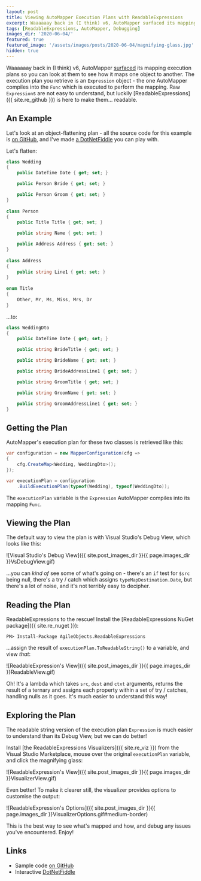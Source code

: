 ```yaml
---
layout: post
title: Viewing AutoMapper Execution Plans with ReadableExpressions
excerpt: Waaaaaay back in (I think) v6, AutoMapper surfaced its mapping execution plans so you can look at them to see what happens when it maps one object to another. Their default form is not easy to understand, but luckily ReadableExpressions is here to make them... readable. Here's how.
tags: [ReadableExpressions, AutoMapper, Debugging]
images_dir: '2020-06-04/'
featured: true
featured_image: '/assets/images/posts/2020-06-04/magnifying-glass.jpg'
hidden: true
---
```


Waaaaaay back in (I think) v6, AutoMapper 
[surfaced](https://docs.automapper.org/en/stable/Understanding-your-mapping.html) its mapping execution 
plans so you can look at them to see how it maps one object to another. The execution plan you retrieve 
is an `Expression` object - the one AutoMapper compiles into the `Func` which is executed to perform 
the mapping. Raw `Expression`s are not easy to understand, but luckily 
[ReadableExpressions]({{ site.re_github }}) is here to make them... readable.

## An Example

Let's look at an object-flattening plan - all the source code for this example is 
[on GitHub](https://github.com/agileobjects/eg-automapper-readableexpressions), and I've made
[a DotNetFiddle](https://dotnetfiddle.net/aJYTGZ) you can play with.

Let's flatten:

```csharp
class Wedding
{
    public DateTime Date { get; set; }

    public Person Bride { get; set; }

    public Person Groom { get; set; }
}
	
class Person
{
    public Title Title { get; set; }

    public string Name { get; set; }

    public Address Address { get; set; }
}
	
class Address
{
    public string Line1 { get; set; }
}
	
enum Title
{
    Other, Mr, Ms, Miss, Mrs, Dr
}
```

...to:

```csharp
class WeddingDto
{
    public DateTime Date { get; set; }

    public string BrideTitle { get; set; }

    public string BrideName { get; set; }

    public string BrideAddressLine1 { get; set; }

    public string GroomTitle { get; set; }

    public string GroomName { get; set; }

    public string GroomAddressLine1 { get; set; }
}
```

## Getting the Plan

AutoMapper's execution plan for these two classes is retrieved like this:

```csharp
var configuration = new MapperConfiguration(cfg =>
{
    cfg.CreateMap<Wedding, WeddingDto>();
});

var executionPlan = configuration
    .BuildExecutionPlan(typeof(Wedding), typeof(WeddingDto));
```

The `executionPlan` variable is the `Expression` AutoMapper compiles into its mapping `Func`.

## Viewing the Plan

The default way to view the plan is with Visual Studio's Debug View, which looks like this:

![Visual Studio's Debug View]({{ site.post_images_dir }}{{ page.images_dir }}VsDebugView.gif)

...you can _kind of_ see some of what's going on - there's an `if` test for `$src` being null, there's 
a try / catch which assigns `typeMapDestination.Date`, but there's a lot of noise, and it's not 
terribly easy to decipher.

## Reading the Plan

ReadableExpressions to the rescue! Install the [ReadableExpressions NuGet package]({{ site.re_nuget }}):

```console
PM> Install-Package AgileObjects.ReadableExpressions
```

...assign the result of `executionPlan.ToReadableString()` to a variable, and view _that_:

![ReadableExpression's View]({{ site.post_images_dir }}{{ page.images_dir }}ReadableView.gif)

Oh! It's a lambda which takes `src`, `dest` and `ctxt` arguments, returns the result of a ternary 
and assigns each property within a set of try / catches, handling nulls as it goes. It's much easier 
to understand this way!

## Exploring the Plan

The readable string version of the execution plan `Expression` is much easier to understand than 
its Debug View, but we can do better!

Install [the ReadableExpressions Visualizers]({{ site.re_viz }}) from the Visual Studio Marketplace, 
mouse over the original `executionPlan` variable, and click the magnifying glass:

![ReadableExpression's View]({{ site.post_images_dir }}{{ page.images_dir }}VisualizerView.gif)

Even better! To make it clearer still, the visualizer provides options to customise the output:

![ReadableExpression's Options]({{ site.post_images_dir }}{{ page.images_dir }}VisualizerOptions.gif#medium-border)

This is the best way to see what's mapped and how, and debug any issues you've encountered. Enjoy!

## Links

- Sample code [on GitHub](https://github.com/agileobjects/eg-automapper-readableexpressions)
- Interactive [DotNetFiddle](https://dotnetfiddle.net/aJYTGZ)